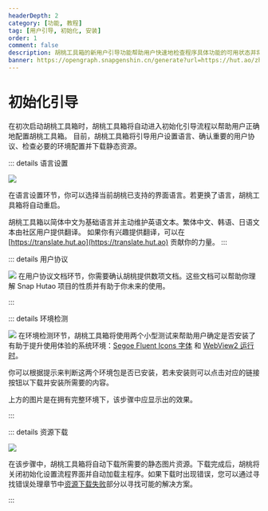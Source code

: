 ```yaml
---
headerDepth: 2
category: [功能, 教程]
tag: [用户引导, 初始化, 安装]
order: 1
comment: false
description: 胡桃工具箱的新用户引导功能帮助用户快速地检查程序具体功能的可用状态并将其设置为可用状态。
banner: https://opengraph.snapgenshin.cn/generate?url=https://hut.ao/zh/features/setup.html
---
```


# 初始化引导

在初次启动胡桃工具箱时，胡桃工具箱将自动进入初始化引导流程以帮助用户正确地配置胡桃工具箱。
目前，胡桃工具箱将引导用户设置语言、确认重要的用户协议、检查必要的环境配置并下载静态资源。

::: details 语言设置

![](https://img.alicdn.com/imgextra/i4/1797064093/O1CN016IMEtP1g6dyEFo5uK_!!1797064093.png_.webp)

在语言设置环节，你可以选择当前胡桃已支持的界面语言。若更换了语言，胡桃工具箱将自动重启。

胡桃工具箱以简体中文为基础语言并主动维护英语文本。繁体中文、韩语、日语文本由社区用户提供翻译。
如果你有兴趣提供翻译，可以在 [https://translate.hut.ao](https://translate.hut.ao) 贡献你的力量。
:::

::: details 用户协议

![](https://img.alicdn.com/imgextra/i2/1797064093/O1CN01SzKgb61g6dy2MZH5s_!!1797064093.png_.webp)
在用户协议文档环节，你需要确认胡桃提供数项文档。这些文档可以帮助你理解 Snap Hutao 项目的性质并有助于你未来的使用。

:::

::: details 环境检测

![](https://img.alicdn.com/imgextra/i2/1797064093/O1CN01T3lLLI1g6dyDspUsf_!!1797064093.png_.webp)
在环境检测环节，胡桃工具箱将使用两个小型测试来帮助用户确定是否安装了有助于提升使用体验的系统环境：[Segoe Fluent Icons 字体](https://aka.ms/SegoeFluentIcons) 和 [WebView2 运行时](https://go.microsoft.com/fwlink/?linkid=2124701)。

你可以根据提示来判断这两个环境包是否已安装，若未安装则可以点击对应的链接按钮以下载并安装所需要的内容。

上方的图片是在拥有完整环境下，该步骤中应显示出的效果。

:::

::: details 资源下载

![](https://img.alicdn.com/imgextra/i1/1797064093/O1CN01QILPRh1g6dyHTUpV9_!!1797064093.png_.webp)

在该步骤中，胡桃工具箱将自动下载所需要的静态图片资源。下载完成后，胡桃将关闭初始化设置流程界面并自动加载主程序。如果下载时出现错误，您可以通过寻找错误处理章节中[资源下载失败](../advanced/exceptions#资源下载失败)部分以寻找可能的解决方案。

:::
